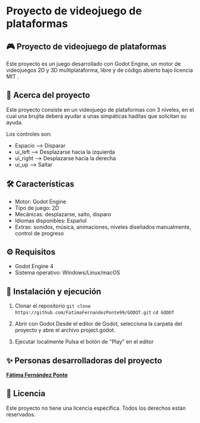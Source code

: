 # Proyecto de videojuego de plataformas

## 🎮 Proyecto de videojuego de plataformas
Este proyecto es un juego desarrollado con Godot Engine, un motor de videojuegos 2D y 3D multiplataforma, libre y de código abierto bajo licencia MIT .

## 🎯 Acerca del proyecto
Este proyecto consiste en un videojuego de plataformas con 3 niveles, en el cual una brujita deberá ayudar a unas simpáticas haditas que solicitan su ayuda.

Los controles son:
- Espacio --> Disparar
- ui_left --> Desplazarse hacia la izquierda
- ui_right --> Desplazarse hacia la derecha
- ui_up --> Saltar

## 🛠️ Características
- Motor: Godot Engine 
- Tipo de juego: 2D
- Mecánicas: desplazarse, salto, disparo
- Idiomas disponibles: Español
- Extras: sonidos, música, animaciones, niveles diseñados manualmente, control de progreso

## ⚙️ Requisitos
- Godot Engine 4
- Sistema operativo: Windows/Linux/macOS

## 🚀 Instalación y ejecución
1. Clonar el repositorio
  `git clone https://github.com/FatimaFernandezPonte99/GODOT.git`
  `cd GODOT`

2. Abrir con Godot
Desde el editor de Godot, selecciona la carpeta del proyecto y abre el archivo project.godot.

3. Ejecutar localmente
Pulsa el botón de "Play" en el editor

## ✨ Personas desarrolladoras del proyecto
 **[Fátima Fernández Ponte](https://github.com/fatimafernandezponte)**

## 📄 Licencia
Este proyecto no tiene una licencia específica. Todos los derechos están reservados.
